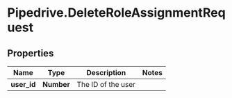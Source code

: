 # Pipedrive.DeleteRoleAssignmentRequest

## Properties

Name | Type | Description | Notes
------------ | ------------- | ------------- | -------------
**user_id** | **Number** | The ID of the user | 


